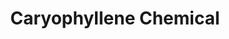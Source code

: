 ---
name: Caryophyllene Chemical
title: Caryophyllene Chemical
details:
  - detail:
      key: Brand
      value: Natural Aroma
  - detail:
      key: Usage/Application
      value: Fragrance,Flavour,Pharma
  - detail:
      key: Packaging Type
      value: Can,Barrel
  - detail:
      key: Packaging Size
      value: 5,25,200 Kg
  - detail:
      key: Physical Form
      value: Liquid
  - detail:
      key: Chemical Formula
      value: C15H24
  - detail:
      key: Density
      value: 905 kg/m3
  - detail:
      key: Boiling Point
      value: 130 deg C
  - detail:
      key: Molecular Weight
      value: 204.35 g/mol
  - detail:
      key: CAS Number
      value: 87-44-5
showOnHome: false
thumbnail: https://5.imimg.com/data5/SELLER/Default/2021/12/RN/FG/PM/3823480/caryophyllene-chemical-500x500.png
productImages:
  - https://ucarecdn.com/8213c725-21d0-4ac0-ad5e-c1975c20032b/
category: natural isolates
---